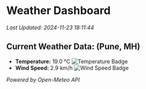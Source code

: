 
# Weather Dashboard

_Last Updated: 2024-11-23 18:11:44_

## Current Weather Data: (Pune, MH)
- **Temperature:** 19.0 °C ![Temperature Badge](https://img.shields.io/badge/Temperature-Low%20Temp-blue)
- **Wind Speed:** 2.9 km/h ![Wind Speed Badge](https://img.shields.io/badge/Wind%20Speed-Low%20Wind-blue)

*Powered by Open-Meteo API*
